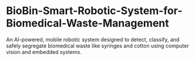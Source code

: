 # BioBin-Smart-Robotic-System-for-Biomedical-Waste-Management
An AI-powered, mobile robotic system designed to detect, classify, and safely segregate biomedical waste like syringes and cotton using computer vision and embedded systems.

